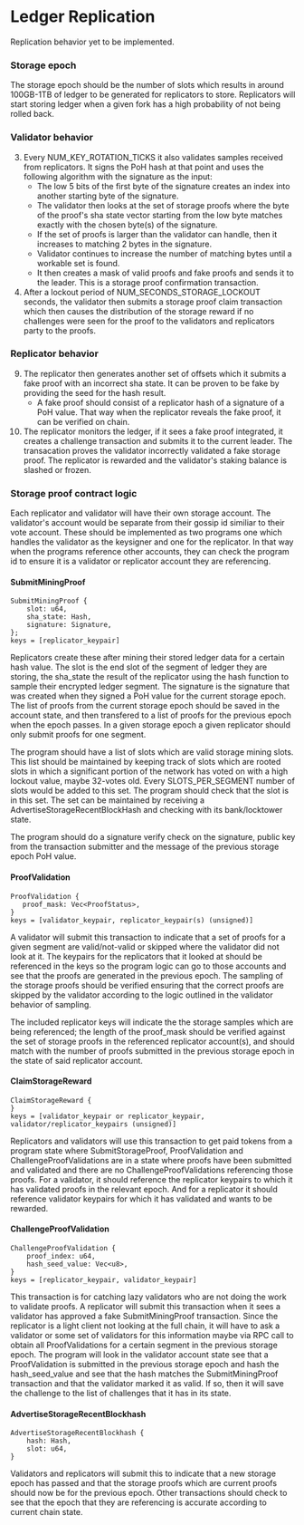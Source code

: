 # Ledger Replication

Replication behavior yet to be implemented.

### Storage epoch

The storage epoch should be the number of slots which results in around 100GB-1TB of
ledger to be generated for replicators to store. Replicators will start storing ledger
when a given fork has a high probability of not being rolled back.

### Validator behavior

3. Every NUM\_KEY\_ROTATION\_TICKS it also validates samples received from
replicators. It signs the PoH hash at that point and uses the following
algorithm with the signature as the input:
     - The low 5 bits of the first byte of the signature creates an index into
       another starting byte of the signature.
     - The validator then looks at the set of storage proofs where the byte of
       the proof's sha state vector starting from the low byte matches exactly
with the chosen byte(s) of the signature.
     - If the set of proofs is larger than the validator can handle, then it
       increases to matching 2 bytes in the signature.
     - Validator continues to increase the number of matching bytes until a
       workable set is found.
     - It then creates a mask of valid proofs and fake proofs and sends it to
       the leader. This is a storage proof confirmation transaction.
5. After a lockout period of NUM\_SECONDS\_STORAGE\_LOCKOUT seconds, the
validator then submits a storage proof claim transaction which then causes the
distribution of the storage reward if no challenges were seen for the proof to
the validators and replicators party to the proofs.

### Replicator behavior

9. The replicator then generates another set of offsets which it submits a fake
proof with an incorrect sha state. It can be proven to be fake by providing the
seed for the hash result.
     - A fake proof should consist of a replicator hash of a signature of a PoH
       value. That way when the replicator reveals the fake proof, it can be
verified on chain.
10. The replicator monitors the ledger, if it sees a fake proof integrated, it
creates a challenge transaction and submits it to the current leader. The
transacation proves the validator incorrectly validated a fake storage proof.
The replicator is rewarded and the validator's staking balance is slashed or
frozen.

### Storage proof contract logic

Each replicator and validator will have their own storage account. The validator's
account would be separate from their gossip id similiar to their vote account.
These should be implemented as two programs one which handles the validator as the keysigner
and one for the replicator. In that way when the programs reference other accounts, they
can check the program id to ensure it is a validator or replicator account they are
referencing.

#### SubmitMiningProof
```rust,ignore
SubmitMiningProof {
    slot: u64,
    sha_state: Hash,
    signature: Signature,
};
keys = [replicator_keypair]
```
Replicators create these after mining their stored ledger data for a certain hash value.
The slot is the end slot of the segment of ledger they are storing, the sha\_state
the result of the replicator using the hash function to sample their encrypted ledger segment.
The signature is the signature that was created when they signed a PoH value for the
current storage epoch. The list of proofs from the current storage epoch should be saved
in the account state, and then transfered to a list of proofs for the previous epoch when
the epoch passes. In a given storage epoch a given replicator should only submit proofs
for one segment.

The program should have a list of slots which are valid storage mining slots.
This list should be maintained by keeping track of slots which are rooted slots in which a significant
portion of the network has voted on with a high lockout value, maybe 32-votes old. Every SLOTS\_PER\_SEGMENT
number of slots would be added to this set. The program should check that the slot is in this set. The set can
be maintained by receiving a AdvertiseStorageRecentBlockHash and checking with its bank/locktower state.

The program should do a signature verify check on the signature, public key from the transaction submitter and the message of
the previous storage epoch PoH value.

#### ProofValidation
```rust,ignore
ProofValidation {
   proof_mask: Vec<ProofStatus>,
}
keys = [validator_keypair, replicator_keypair(s) (unsigned)]
```
A validator will submit this transaction to indicate that a set of proofs for a given
segment are valid/not-valid or skipped where the validator did not look at it. The
keypairs for the replicators that it looked at should be referenced in the keys so the program
logic can go to those accounts and see that the proofs are generated in the previous epoch. The
sampling of the storage proofs should be verified ensuring that the correct proofs are skipped by
the validator according to the logic outlined in the validator behavior of sampling.

The included replicator keys will indicate the the storage samples which are being referenced; the
length of the proof\_mask should be verified against the set of storage proofs in the referenced
replicator account(s), and should match with the number of proofs submitted in the previous storage
epoch in the state of said replicator account.

#### ClaimStorageReward
```rust,ignore
ClaimStorageReward {
}
keys = [validator_keypair or replicator_keypair, validator/replicator_keypairs (unsigned)]
```
Replicators and validators will use this transaction to get paid tokens from a program state
where SubmitStorageProof, ProofValidation and ChallengeProofValidations are in a state where
proofs have been submitted and validated and there are no ChallengeProofValidations referencing
those proofs. For a validator, it should reference the replicator keypairs to which it has validated
proofs in the relevant epoch. And for a replicator it should reference validator keypairs for which it
has validated and wants to be rewarded.

#### ChallengeProofValidation
```rust,ignore
ChallengeProofValidation {
    proof_index: u64,
    hash_seed_value: Vec<u8>,
}
keys = [replicator_keypair, validator_keypair]
```

This transaction is for catching lazy validators who are not doing the work to validate proofs.
A replicator will submit this transaction when it sees a validator has approved a fake SubmitMiningProof
transaction. Since the replicator is a light client not looking at the full chain, it will have to ask
a validator or some set of validators for this information maybe via RPC call to obtain all ProofValidations for
a certain segment in the previous storage epoch. The program will look in the validator account
state see that a ProofValidation is submitted in the previous storage epoch and hash the hash\_seed\_value and
see that the hash matches the SubmitMiningProof transaction and that the validator marked it as valid. If so,
then it will save the challenge to the list of challenges that it has in its state.

#### AdvertiseStorageRecentBlockhash
```rust,ignore
AdvertiseStorageRecentBlockhash {
    hash: Hash,
    slot: u64,
}
```

Validators and replicators will submit this to indicate that a new storage epoch has passed and that the
storage proofs which are current proofs should now be for the previous epoch. Other transactions should
check to see that the epoch that they are referencing is accurate according to current chain state.
